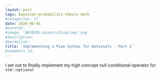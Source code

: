 ```yaml
---
layout: post
tags: bayesian-probability-theory math
#categories: []
date: 2020-06-01
#excerpt: ''
#image: 'BASEURL/assets/blog/img/.png'
#description:
#permalink:
title: 'Implementing a Pipe Syntax for Optionals - Part 1'
#comments_id: 
---
```


I set out to finally implement my high concept null conditional operator for ``std::optional`` 